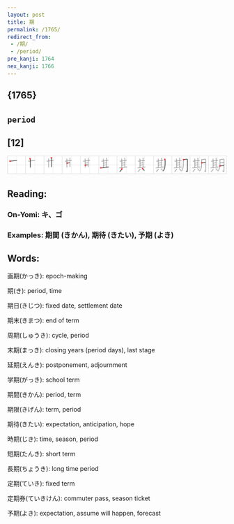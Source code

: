 ```yaml
---
layout: post
title: 期
permalink: /1765/
redirect_from:
 - /期/
 - /period/
pre_kanji: 1764
nex_kanji: 1766
---
```


## {1765}

## `period`

## [12]

<div class="stroke"><img src="../images/E69C9F.png" /></div>

## Reading:

### On-Yomi: キ、ゴ

### Examples: 期間 (きかん), 期待 (きたい), 予期 (よき)

## Words:

画期(かっき): epoch-making

期(き): period, time

期日(きじつ): fixed date, settlement date

期末(きまつ): end of term

周期(しゅうき): cycle, period

末期(まっき): closing years (period days), last stage

延期(えんき): postponement, adjournment

学期(がっき): school term

期間(きかん): period, term

期限(きげん): term, period

期待(きたい): expectation, anticipation, hope

時期(じき): time, season, period

短期(たんき): short term

長期(ちょうき): long time period

定期(ていき): fixed term

定期券(ていきけん): commuter pass, season ticket

予期(よき): expectation, assume will happen, forecast
